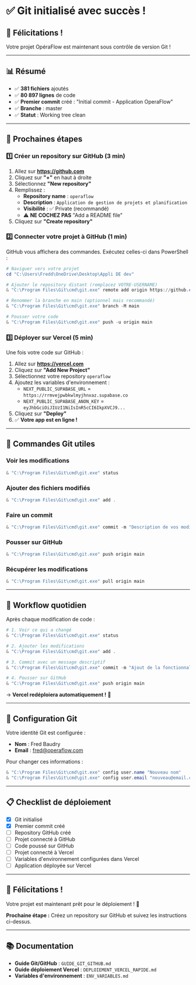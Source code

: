 # ✅ Git initialisé avec succès !

## 🎉 Félicitations !

Votre projet OpéraFlow est maintenant sous contrôle de version Git !

---

## 📊 Résumé

- ✅ **381 fichiers** ajoutés
- ✅ **80 897 lignes** de code
- ✅ **Premier commit** créé : "Initial commit - Application OperaFlow"
- ✅ **Branche** : master
- ✅ **Statut** : Working tree clean

---

## 🎯 Prochaines étapes

### 1️⃣ Créer un repository sur GitHub (3 min)

1. Allez sur **https://github.com**
2. Cliquez sur **"+"** en haut à droite
3. Sélectionnez **"New repository"**
4. Remplissez :
   - **Repository name** : `operaflow`
   - **Description** : `Application de gestion de projets et planification`
   - **Visibilité** : ✅ Private (recommandé)
   - ⚠️ **NE COCHEZ PAS** "Add a README file"
5. Cliquez sur **"Create repository"**

### 2️⃣ Connecter votre projet à GitHub (1 min)

GitHub vous affichera des commandes. Exécutez celles-ci dans PowerShell :

```powershell
# Naviguer vers votre projet
cd "C:\Users\Fredd\OneDrive\Desktop\Appli DE dev"

# Ajouter le repository distant (remplacez VOTRE-USERNAME)
& "C:\Program Files\Git\cmd\git.exe" remote add origin https://github.com/VOTRE-USERNAME/operaflow.git

# Renommer la branche en main (optionnel mais recommandé)
& "C:\Program Files\Git\cmd\git.exe" branch -M main

# Pousser votre code
& "C:\Program Files\Git\cmd\git.exe" push -u origin main
```

### 3️⃣ Déployer sur Vercel (5 min)

Une fois votre code sur GitHub :

1. Allez sur **https://vercel.com**
2. Cliquez sur **"Add New Project"**
3. Sélectionnez votre repository `operaflow`
4. Ajoutez les variables d'environnement :
   - `NEXT_PUBLIC_SUPABASE_URL` = `https://rrmvejpwbkwlmyjhnxaz.supabase.co`
   - `NEXT_PUBLIC_SUPABASE_ANON_KEY` = `eyJhbGciOiJIUzI1NiIsInR5cCI6IkpXVCJ9...`
5. Cliquez sur **"Deploy"**
6. ✅ **Votre app est en ligne !**

---

## 📝 Commandes Git utiles

### Voir les modifications
```powershell
& "C:\Program Files\Git\cmd\git.exe" status
```

### Ajouter des fichiers modifiés
```powershell
& "C:\Program Files\Git\cmd\git.exe" add .
```

### Faire un commit
```powershell
& "C:\Program Files\Git\cmd\git.exe" commit -m "Description de vos modifications"
```

### Pousser sur GitHub
```powershell
& "C:\Program Files\Git\cmd\git.exe" push origin main
```

### Récupérer les modifications
```powershell
& "C:\Program Files\Git\cmd\git.exe" pull origin main
```

---

## 🔄 Workflow quotidien

Après chaque modification de code :

```powershell
# 1. Voir ce qui a changé
& "C:\Program Files\Git\cmd\git.exe" status

# 2. Ajouter les modifications
& "C:\Program Files\Git\cmd\git.exe" add .

# 3. Commit avec un message descriptif
& "C:\Program Files\Git\cmd\git.exe" commit -m "Ajout de la fonctionnalité X"

# 4. Pousser sur GitHub
& "C:\Program Files\Git\cmd\git.exe" push origin main
```

→ **Vercel redéploiera automatiquement !** 🚀

---

## 🎯 Configuration Git

Votre identité Git est configurée :
- **Nom** : Fred Baudry
- **Email** : fred@operaflow.com

Pour changer ces informations :
```powershell
& "C:\Program Files\Git\cmd\git.exe" config user.name "Nouveau nom"
& "C:\Program Files\Git\cmd\git.exe" config user.email "nouveau@email.com"
```

---

## 📋 Checklist de déploiement

- [x] Git initialisé
- [x] Premier commit créé
- [ ] Repository GitHub créé
- [ ] Projet connecté à GitHub
- [ ] Code poussé sur GitHub
- [ ] Projet connecté à Vercel
- [ ] Variables d'environnement configurées dans Vercel
- [ ] Application déployée sur Vercel

---

## 🎊 Félicitations !

Votre projet est maintenant prêt pour le déploiement ! 🚀

**Prochaine étape :** Créez un repository sur GitHub et suivez les instructions ci-dessus.

---

## 📚 Documentation

- **Guide Git/GitHub** : `GUIDE_GIT_GITHUB.md`
- **Guide déploiement Vercel** : `DEPLOIEMENT_VERCEL_RAPIDE.md`
- **Variables d'environnement** : `ENV_VARIABLES.md`

